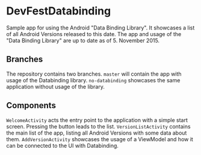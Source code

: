 # DevFestDatabinding

Sample app for using the Android "Data Binding Library". It showcases a list of all Android Versions released to this date.
The app and usage of the "Data Binding Library" are up to date as of 5. November 2015.

## Branches

The repository contains two branches. 
`master` will contain the app with usage of the Databinding library.
`no-databinding` showcases the same application without usage of the library.

## Components

`WelcomeActivity` acts the entry point to the application with a simple start screen. Pressing the button leads to the list.
`VersionListActivity` contains the main list of the app, listing all Android Versions with some data about them.
`AddVersionActivity` showcases the usage of a ViewModel and how it can be connected to the UI with Databinding.